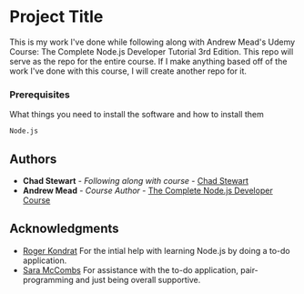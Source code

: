 # Project Title

This is my work I've done while following along with Andrew Mead's Udemy Course: The Complete Node.js Developer Tutorial 3rd Edition. This repo will serve as the repo for the entire course. If I make anything based off of the work I've done with this course, I will create another repo for it.

### Prerequisites

What things you need to install the software and how to install them

```
Node.js
```

## Authors

* **Chad Stewart** - *Following along with course* - [Chad Stewart](https://github.com/chadstewart)
* **Andrew Mead** - *Course Author* - [The Complete Node.js Developer Course](https://www.udemy.com/course/the-complete-nodejs-developer-course-2/)

## Acknowledgments

* [Roger Kondrat](https://github.com/misterhtmlcss) For the intial help with learning Node.js by doing a to-do application.
* [Sara McCombs](https://github.com/saramccombs) For assistance with the to-do application, pair-programming and just being overall supportive.
